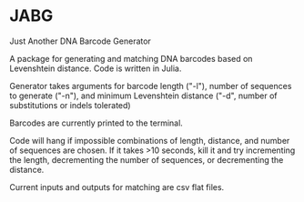 # JABG
Just Another DNA Barcode Generator

A package for generating and matching DNA barcodes based on Levenshtein distance. Code is written in Julia. 

Generator takes arguments for barcode length ("-l"), number of sequences to generate ("-n"), and minimum Levenshtein distance ("-d", number of substitutions or indels tolerated)

Barcodes are currently printed to the terminal. 

Code will hang if impossible combinations of length, distance, and number of sequences are chosen. If it takes >10 seconds, kill it and try incrementing the length, decrementing the number of sequences, or decrementing the distance. 

Current inputs and outputs for matching are csv flat files.
